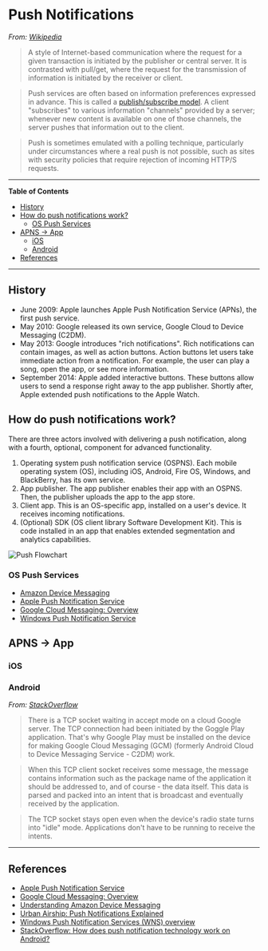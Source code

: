 # Push Notifications

*From: [Wikipedia](https://en.wikipedia.org/wiki/Push_technology)*
> A style of Internet-based communication where the request for a given transaction is initiated by the publisher or central server. It is contrasted with pull/get, where the request for the transmission of information is initiated by the receiver or client.

> Push services are often based on information preferences expressed in advance. This is called a [publish/subscribe model](../design/pub_sub.md). A client "subscribes" to various information "channels" provided by a server; whenever new content is available on one of those channels, the server pushes that information out to the client.

> Push is sometimes emulated with a polling technique, particularly under circumstances where a real push is not possible, such as sites with security policies that require rejection of incoming HTTP/S requests.

---

**Table of Contents**

<!-- TOC depthFrom:2 depthTo:6 withLinks:1 updateOnSave:1 orderedList:0 -->

- [History](#history)
- [How do push notifications work?](#how-do-push-notifications-work)
	- [OS Push Services](#os-push-services)
- [APNS → App](#apns-app)
	- [iOS](#ios)
	- [Android](#android)
- [References](#references)

<!-- /TOC -->

---

## History

- June 2009: Apple launches Apple Push Notification Service (APNs), the first push service.
- May 2010: Google released its own service, Google Cloud to Device Messaging (C2DM).
- May 2013: Google introduces "rich notifications". Rich notifications can contain images, as well as action buttons. Action buttons let users take immediate action from a notification. For example, the user can play a song, open the app, or see more information.
- September 2014: Apple added interactive buttons. These buttons allow users to send a response right away to the app publisher. Shortly after, Apple extended push notifications to the Apple Watch.



## How do push notifications work?

There are three actors involved with delivering a push notification, along with a fourth, optional, component for advanced functionality.

1. Operating system push notification service (OSPNS). Each mobile operating system (OS), including iOS, Android, Fire OS, Windows, and BlackBerry, has its own service.
1. App publisher. The app publisher enables their app with an OSPNS. Then, the publisher uploads the app to the app store.
1. Client app. This is an OS-specific app, installed on a user's device. It receives incoming notifications.
1. (Optional) SDK (OS client library Software Development Kit). This is code installed in an app that enables extended segmentation and analytics capabilities.

![Push Flowchart](http://cdn3.raywenderlich.com/wp-content/uploads/2011/05/Push-Overview.jpg)

### OS Push Services

* [Amazon Device Messaging](https://developer.amazon.com/public/apis/engage/device-messaging/tech-docs/01-understanding-adm)
* [Apple Push Notification Service](https://developer.apple.com/library/ios/documentation/NetworkingInternet/Conceptual/RemoteNotificationsPG/Chapters/ApplePushService.html)
* [Google Cloud Messaging: Overview](https://developers.google.com/cloud-messaging/gcm)
* [Windows Push Notification Service](https://msdn.microsoft.com/en-us/library/windows/apps/mt187203.aspx)




## APNS → App

### iOS

### Android

*From: [StackOverflow](http://stackoverflow.com/questions/11508613/how-does-push-notification-technology-work-on-android)*
> There is a TCP socket waiting in accept mode on a cloud Google server. The TCP connection had been initiated by the Goggle Play application. That's why Google Play must be installed on the device for making Google Cloud Messaging (GCM) (formerly Android Cloud to Device Messaging Service - C2DM) work.

> When this TCP client socket receives some message, the message contains information such as the package name of the application it should be addressed to, and of course - the data itself. This data is parsed and packed into an intent that is broadcast and eventually received by the application.

> The TCP socket stays open even when the device's radio state turns into "idle" mode. Applications don't have to be running to receive the intents.




---

## References

* [Apple Push Notification Service](https://developer.apple.com/library/ios/documentation/NetworkingInternet/Conceptual/RemoteNotificationsPG/Chapters/ApplePushService.html)
* [Google Cloud Messaging: Overview](https://developers.google.com/cloud-messaging/gcm)
* [Understanding Amazon Device Messaging](https://developer.amazon.com/public/apis/engage/device-messaging/tech-docs/01-understanding-adm)
* [Urban Airship: Push Notifications Explained](https://www.urbanairship.com/push-notifications-explained)
* [Windows Push Notification Services (WNS) overview](https://msdn.microsoft.com/en-us/library/windows/apps/mt187203.aspx)
* [StackOverflow: How does push notification technology work on Android?](http://stackoverflow.com/questions/11508613/how-does-push-notification-technology-work-on-android)

